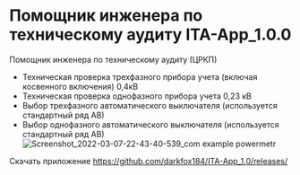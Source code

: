 # Помощник инженера по техническому аудиту ITA-App_1.0.0 
Помощник инженера по техническому аудиту (ЦРКП)
 - Техническая проверка трехфазного прибора учета (включая косвенного включения) 0,4кВ
 - Техническая проверка однофазного прибора учета 0,23 кВ
 - Выбор трехфазного автоматического выключателя (используется стандартный ряд АВ)
 - Выбор однофазного автоматического выключателя (используется стандартный ряд АВ)
![Screenshot_2022-03-07-22-43-40-539_com example powermetr](https://user-images.githubusercontent.com/9325533/157115023-fb06e1b6-d0ad-487f-b9a7-e3d88a2085da.jpg)


Скачать приложение https://github.com/darkfox184/ITA-App_1.0/releases/
